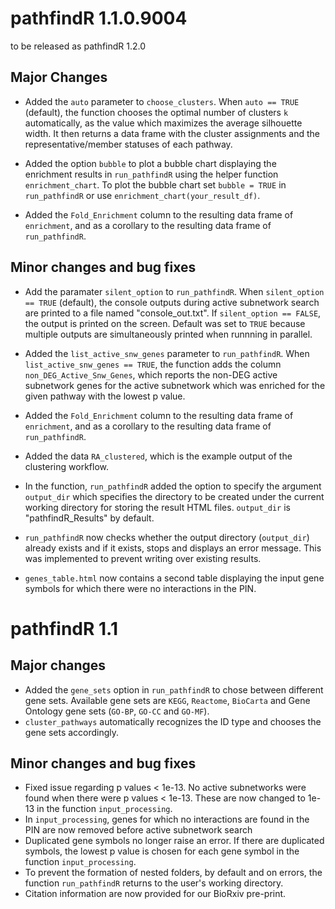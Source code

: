 # pathfindR 1.1.0.9004

to be released as pathfindR 1.2.0

## Major Changes
- Added the `auto` parameter to `choose_clusters`. When `auto == TRUE` (default), the function chooses the optimal number of clusters `k` automatically, as the value which maximizes the average silhouette width. It then returns a data frame with the cluster assignments and the representative/member statuses of each pathway.

- Added the option `bubble` to plot a bubble chart displaying the enrichment results in `run_pathfindR` using the helper function `enrichment_chart`. To plot the bubble chart set `bubble = TRUE` in `run_pathfindR` or use `enrichment_chart(your_result_df)`. 

- Added the `Fold_Enrichment` column to the resulting data frame of `enrichment`, and as a corollary to the resulting data frame of `run_pathfindR`.

## Minor changes and bug fixes
- Add the paramater `silent_option` to `run_pathfindR`. When `silent_option == TRUE` (default), the console outputs during active subnetwork search are printed to a file named "console_out.txt". If `silent_option == FALSE`, the output is printed on the screen. Default was set to `TRUE` because multiple outputs are simultaneously printed when runnning in parallel.

- Added the `list_active_snw_genes` parameter to `run_pathfindR`. When `list_active_snw_genes == TRUE`, the function adds the column `non_DEG_Active_Snw_Genes`, which reports the non-DEG active subnetwork genes for the active subnetwork which was enriched for the given pathway with the lowest p value.

- Added the `Fold_Enrichment` column to the resulting data frame of `enrichment`, and as a corollary to the resulting data frame of `run_pathfindR`.

- Added the data `RA_clustered`, which is the example output of the clustering workflow.

- In the function, `run_pathfindR` added the option to specify the argument `output_dir` which specifies the directory to be created under the current working directory for storing the result HTML files. `output_dir` is "pathfindR_Results" by default.

- `run_pathfindR` now checks whether the output directory (`output_dir`) already exists and if it exists, stops and displays an error message. This was implemented to prevent writing over existing results.

- `genes_table.html` now contains a second table displaying the input gene symbols for which there were no interactions in the PIN.

# pathfindR 1.1

## Major changes
- Added the `gene_sets` option in `run_pathfindR` to chose between different gene sets. Available gene sets are `KEGG`, `Reactome`, `BioCarta` and Gene Ontology gene sets (`GO-BP`, `GO-CC` and `GO-MF`).
- `cluster_pathways` automatically recognizes the ID type and chooses the gene sets accordingly.

## Minor changes and bug fixes
- Fixed issue regarding p values < 1e-13. No active subnetworks were found when there were p values < 1e-13. These are now changed to 1e-13 in the function `input_processing`.
- In `input_processing`, genes for which no interactions are found in the PIN are now removed before active subnetwork search
- Duplicated gene symbols no longer raise an error. If there are duplicated symbols, the lowest p value is chosen for each gene symbol in the function `input_processing`.
- To prevent the formation of nested folders, by default and on errors, the function `run_pathfindR` returns to the user's working directory.
- Citation information are now provided for our BioRxiv pre-print.
